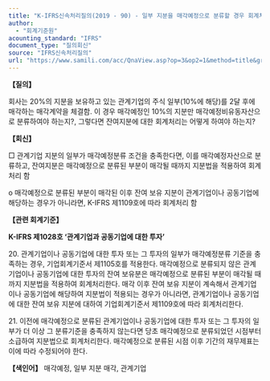 ```yaml
---
title: "K-IFRS신속처리질의(2019 - 90) - 일부 지분을 매각예정으로 분류할 경우 회계처리"
author:
  - "회계기준원"
acounting_standard: "IFRS"
document_type: "질의회신"
source: "IFRS신속처리질의"
url: "https://www.samili.com/acc/QnaView.asp?op=3&op2=1&method=title&group=2124-15;1&orgcode=3&searchword=&page=35&code=K%2DIFRS%EC%8B%A0%EC%86%8D%EC%B2%98%EB%A6%AC%EC%A7%88%EC%9D%98%2D90%3A201912"
---
```

**【질의】**

  

회사는 20%의 지분을 보유하고 있는 관계기업의 주식 일부(10%에 해당)를 2달 후에 매각하는 매각계약을 체결함. 이 경우 매각예정인 10%의 지분만 매각예정비유동자산으로 분류하여야 하는지?, 그렇다면 잔여지분에 대한 회계처리는 어떻게 하여야 하는지?

  
  

**【회신】**

  

□ 관계기업 지분의 일부가 매각예정분류 조건을 충족한다면, 이를 매각예정자산으로 분류하고, 잔여지분은 매각예정으로 분류된 부분이 매각될 때까지 지분법을 적용하여 회계처리 함

  

o 매각예정으로 분류된 부분이 매각된 이후 잔여 보유 지분이 관계기업이나 공동기업에 해당하는 경우가 아니라면, K-IFRS 제1109호에 따라 회계처리 함

  
  

**【관련 회계기준】**

  

**K-IFRS 제1028호 ‘관계기업과 공동기업에 대한 투자’**

  

20\. 관계기업이나 공동기업에 대한 투자 또는 그 투자의 일부가 매각예정분류 기준을 충족하는 경우, 기업회계기준서 제1105호를 적용한다. 매각예정으로 분류되지 않은 관계기업이나 공동기업에 대한 투자의 잔여 보유분은 매각예정으로 분류된 부분이 매각될 때까지 지분법을 적용하여 회계처리한다. 매각 이후 잔여 보유 지분이 계속해서 관계기업이나 공동기업에 해당하여 지분법이 적용되는 경우가 아니라면, 관계기업이나 공동기업에 대한 잔여 보유 지분에 대하여 기업회계기준서 제1109호에 따라 회계처리한다.

  

21\. 이전에 매각예정으로 분류된 관계기업이나 공동기업에 대한 투자 또는 그 투자의 일부가 더 이상 그 분류기준을 충족하지 않는다면 당초 매각예정으로 분류되었던 시점부터 소급하여 지분법으로 회계처리한다. 매각예정으로 분류된 시점 이후 기간의 재무제표는 이에 따라 수정되어야 한다.

  
  

**【색인어】** 매각예정, 일부 지분 매각, 관계기업

